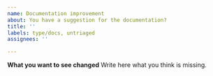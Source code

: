 ```yaml
---
name: Documentation improvement
about: You have a suggestion for the documentation?
title: ''
labels: type/docs, untriaged
assignees: ''

---
```


**What you want to see changed**
Write here what you think is missing.
